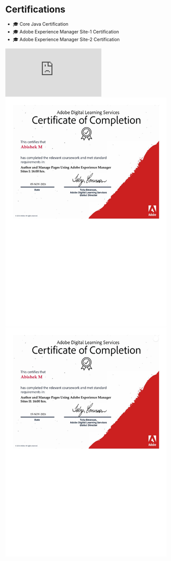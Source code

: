 # Certifications

- 🎓 Core Java Certification
- 🎓 Adobe Experience Manager Site-1 Certification
- 🎓 Adobe Experience Manager Site-2 Certification

![Java Certificate](https://github.com/Abi8697/abishekmahesh/blob/main/java_basic%20certificate.pdf?raw=true)
![AEM Site-1 Certificate](https://github.com/Abi8697/abishekmahesh/blob/main/AEM-Site-1-Certificate.jpg?raw=true)
![AEM Site-2 Certificate](https://github.com/Abi8697/abishekmahesh/blob/main/AEM-Site-2-Certificate.jpg?raw=true)
